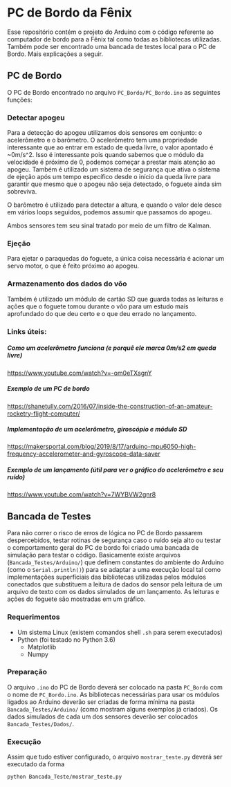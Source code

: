 # PC de Bordo da Fênix

Esse repositório contém o projeto do Arduino com o código referente ao computador de bordo para a Fênix tal como todas as bibliotecas utilizadas. Também pode ser encontrado uma bancada de testes local para o PC de Bordo. Mais explicações a seguir.

## PC de Bordo

O PC de Bordo encontrado no arquivo ```PC_Bordo/PC_Bordo.ino``` as seguintes funções:

### Detectar apogeu

Para a detecção do apogeu utilizamos dois sensores em conjunto: o acelerômetro e o barômetro. O acelerômetro tem uma propriedade interessante que ao entrar em estado de queda livre, o valor apontado é ~0m/s^2. Isso é interessante pois quando sabemos que o módulo da velocidade é próximo de 0, podemos começar a prestar mais atenção ao apogeu. Também é utilizado um sistema de segurança que ativa o sistema de ejeção após um tempo específico desde o início da queda livre para garantir que mesmo que o apogeu não seja detectado, o foguete ainda sim sobreviva.

O barômetro é utilizado para detectar a altura, e quando o valor dele desce em vários loops seguidos, podemos assumir que passamos do apogeu.

Ambos sensores tem seu sinal tratado por meio de um filtro de Kalman.

### Ejeção

Para ejetar o paraquedas do foguete, a única coisa necessária é acionar um servo motor, o que é feito próximo ao apogeu.

### Armazenamento dos dados do vôo

Também é utilizado um módulo de cartão SD que guarda todas as leituras e ações que o foguete tomou durante o vôo para um estudo mais aprofundado do que deu certo e o que deu errado no lançamento.

### Links úteis:

##### Como um acelerômetro funciona (e porquê ele marca 0m/s2 em queda livre)
https://www.youtube.com/watch?v=-om0eTXsgnY

##### Exemplo de um PC de bordo
https://shanetully.com/2016/07/inside-the-construction-of-an-amateur-rocketry-flight-computer/

##### Implementação de um acelerômetro, giroscópio e módulo SD
https://makersportal.com/blog/2019/8/17/arduino-mpu6050-high-frequency-accelerometer-and-gyroscope-data-saver

##### Exemplo de um lançamento (útil para ver o gráfico do acelerômetro e seu ruído)
https://www.youtube.com/watch?v=7WYBVW2gnr8

## Bancada de Testes

Para não correr o risco de erros de lógica no PC de Bordo passarem despercebidos, testar rotinas de segurança caso o ruído seja alto ou testar o comportamento geral do PC de bordo foi criado uma bancada de simulação para testar o código. Basicamente existe arquivos (```Bancada_Testes/Arduino/```) que definem constantes do ambiente do Arduino (como o ```Serial.println()```) para se adaptar a uma execução local tal como implementações superfíciais das bibliotecas utilizadas pelos módulos conectados que substituem a leitura de dados do sensor pela leitura de um arquivo de texto com os dados simulados de um lançamento. As leituras e ações do foguete são mostradas em um gráfico.

### Requerimentos

- Um sistema Linux (existem comandos shell ```.sh``` para serem executados)
- Python (foi testado no Python 3.6)
  - Matplotlib
  - Numpy

### Preparação

O arquivo ```.ino``` do PC de Bordo deverá ser colocado na pasta ```PC_Bordo``` com o nome de ```PC_Bordo.ino```. As bibliotecas necessárias para usar os módulos ligados ao Arduino deverão ser criadas de forma mínima na pasta ```Bancada_Testes/Arduino/``` (como mostram alguns exemplos já criados). Os dados simulados de cada um dos sensores deverão ser colocados ```Bancada_Testes/Dados/```.

### Execução

Assim que tudo estiver configurado, o arquivo ```mostrar_teste.py``` deverá ser executado da forma

```python Bancada_Teste/mostrar_teste.py```
